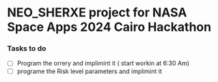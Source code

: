 # NEO_SHERXE project for NASA Space Apps 2024 Cairo Hackathon

### Tasks to do

- [ ] Program the orrery and implimint it ( start workin at 6:30 Am)
- [ ] programe the Risk level parameters and implimint it
